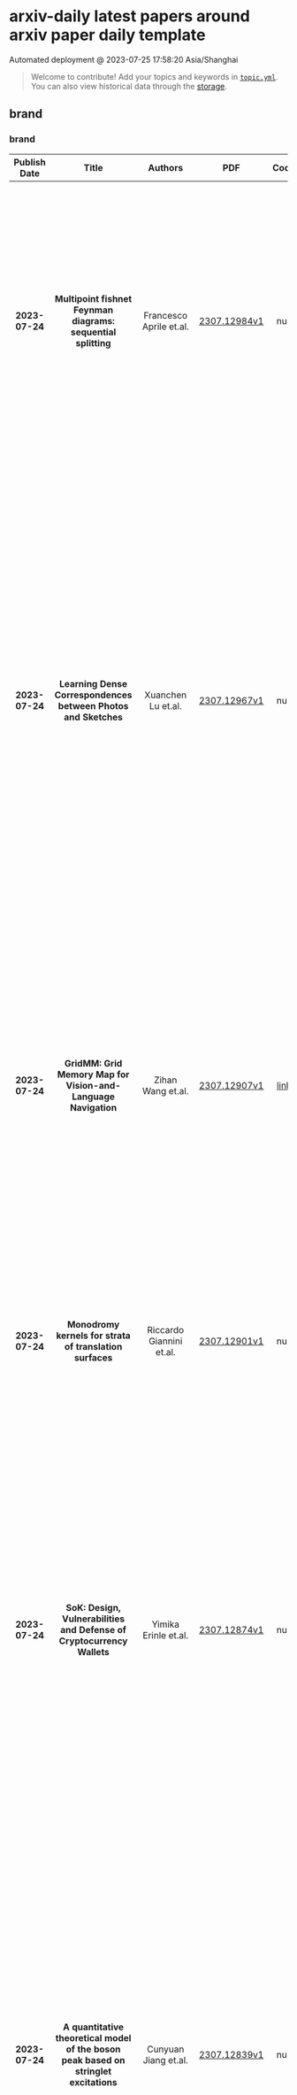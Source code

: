 # arxiv-daily latest papers around arxiv paper daily template
Automated deployment @ 2023-07-25 17:58:20 Asia/Shanghai
> Welcome to contribute! Add your topics and keywords in [`topic.yml`](https://github.com/wanghaisheng/arxiv-paper-daily-template/blob/main/database/topic.yml).
> You can also view historical data through the [storage](https://github.com/wanghaisheng/arxiv-paper-daily-template/blob/main/database/storage).

## brand

### brand
|Publish Date|Title|Authors|PDF|Code|Abstract|
| :---: | :---: | :---: | :---: | :---: | :---: |
|**2023-07-24**|**Multipoint fishnet Feynman diagrams: sequential splitting**|Francesco Aprile et.al.|[2307.12984v1](http://arxiv.org/abs/2307.12984v1)|null|We study fishnet Feynman diagrams defined by a certain triangulation of a planar n-gon, with massless scalars propagating along and across the cuts. Our solution theory uses the technique of Separation of Variables, in combination with the theory of symmetric polynomials and Mellin space. The n-point split-ladders are solved by a recursion where all building blocks are made fully explicit. In particular, we find an elegant formula for the coefficient functions of the light-cone leading logs. When the diagram grows into a fishnet, we obtain new results exploiting a Cauchy identity decomposition of the measure over separated variables. This leads to an elementary proof of the Basso-Dixon formula at 4-points, while at n-points it provides a natural OPE-like stratification of the diagram. Finally, we propose an independent approach based on ``stampede" combinatorics to study the light-cone behaviour of the diagrams as the partition function of a certain vertex model.|
|**2023-07-24**|**Learning Dense Correspondences between Photos and Sketches**|Xuanchen Lu et.al.|[2307.12967v1](http://arxiv.org/abs/2307.12967v1)|null|Humans effortlessly grasp the connection between sketches and real-world objects, even when these sketches are far from realistic. Moreover, human sketch understanding goes beyond categorization -- critically, it also entails understanding how individual elements within a sketch correspond to parts of the physical world it represents. What are the computational ingredients needed to support this ability? Towards answering this question, we make two contributions: first, we introduce a new sketch-photo correspondence benchmark, $\textit{PSC6k}$, containing 150K annotations of 6250 sketch-photo pairs across 125 object categories, augmenting the existing Sketchy dataset with fine-grained correspondence metadata. Second, we propose a self-supervised method for learning dense correspondences between sketch-photo pairs, building upon recent advances in correspondence learning for pairs of photos. Our model uses a spatial transformer network to estimate the warp flow between latent representations of a sketch and photo extracted by a contrastive learning-based ConvNet backbone. We found that this approach outperformed several strong baselines and produced predictions that were quantitatively consistent with other warp-based methods. However, our benchmark also revealed systematic differences between predictions of the suite of models we tested and those of humans. Taken together, our work suggests a promising path towards developing artificial systems that achieve more human-like understanding of visual images at different levels of abstraction. Project page: https://photo-sketch-correspondence.github.io|
|**2023-07-24**|**GridMM: Grid Memory Map for Vision-and-Language Navigation**|Zihan Wang et.al.|[2307.12907v1](http://arxiv.org/abs/2307.12907v1)|[link](https://github.com/mrzihan/gridmm)|Vision-and-language navigation (VLN) enables the agent to navigate to a remote location following the natural language instruction in 3D environments. To represent the previously visited environment, most approaches for VLN implement memory using recurrent states, topological maps, or top-down semantic maps. In contrast to these approaches, we build the top-down egocentric and dynamically growing Grid Memory Map (i.e., GridMM) to structure the visited environment. From a global perspective, historical observations are projected into a unified grid map in a top-down view, which can better represent the spatial relations of the environment. From a local perspective, we further propose an instruction relevance aggregation method to capture fine-grained visual clues in each grid region. Extensive experiments are conducted on both the REVERIE, R2R, SOON datasets in the discrete environments, and the R2R-CE dataset in the continuous environments, showing the superiority of our proposed method.|
|**2023-07-24**|**Monodromy kernels for strata of translation surfaces**|Riccardo Giannini et.al.|[2307.12901v1](http://arxiv.org/abs/2307.12901v1)|null|The non-hyperelliptic connected components of the strata of translation surfaces are conjectured to be orbifold classifying spaces for some groups commensurable to some mapping class groups. The topological monodromy map of the non-hyperelliptic components projects naturally to the mapping class group of the underlying punctured surface and is an obvious candidate to test commensurability. In the present article, we prove that for the components $\mathcal{H}(3,1)$ and $\mathcal{H}^{nh}(4)$ in genus 3 the monodromy map fails to demonstrate the conjectured commensurability. In particular, building on work of Wajnryb, we prove that the kernels of the monodromy maps for $\mathcal{H}(3,1)$ and $\mathcal{H}^{nh}(4)$ are large, as they contain a non-abelian free group of rank $2$|
|**2023-07-24**|**SoK: Design, Vulnerabilities and Defense of Cryptocurrency Wallets**|Yimika Erinle et.al.|[2307.12874v1](http://arxiv.org/abs/2307.12874v1)|null|The rapid growth of decentralized digital currencies, enabled by blockchain technology, has ushered in a new era of peer-to-peer transactions, revolutionizing the global economy. Cryptocurrency wallets, serving as crucial endpoints for these transactions, have become increasingly prevalent. However, the escalating value and usage of these wallets also expose them to significant security risks and challenges. This research aims to comprehensively explore the security aspects of cryptocurrency wallets. It provides a taxonomy of wallet types, analyzes their design and implementation, identifies common vulnerabilities and attacks, and discusses defense mechanisms and mitigation strategies. The taxonomy covers custodial, non-custodial, hot, and cold wallets, highlighting their unique characteristics and associated security considerations. The security analysis scrutinizes the theoretical and practical aspects of wallet design, while assessing the efficacy of existing security measures and protocols. Notable wallet attacks, such as Binance, Mt. Gox are examined to understand their causes and consequences. Furthermore, the paper surveys defense mechanisms, transaction monitoring, evaluating their effectiveness in mitigating threats.|
|**2023-07-24**|**A quantitative theoretical model of the boson peak based on stringlet excitations**|Cunyuan Jiang et.al.|[2307.12839v1](http://arxiv.org/abs/2307.12839v1)|null|The boson peak (BP), a low-energy excess in the vibrational density of states over the phonon Debye contribution, is usually identified as one of the distinguishing features between ordered crystals and amorphous solid materials. Despite decades of efforts, its microscopic origin still remains a mystery and a consensus on its theoretical derivation has not yet been achieved. Recently, it has been proposed, and corroborated with simulations, that the BP might stem from intrinsic localized modes which involve string-like excitations ("stringlets") having a one-dimensional (1D) nature. In this work, we build on a theoretical framework originally proposed by Lund that describes the localized modes as 1D vibrating strings, but we specify the stringlet size distribution to be exponential, as observed in independent simulation studies. We show that a generalization of this framework provides an analytically prediction for the BP frequency $\omega_{BP}$ in the temperature regime well below the glass transition temperature in both 2D and 3D amorphous systems. The final result involves no free parameters and is in quantitative agreement with prior simulation observations. Additionally, this stringlet theory of the BP naturally reproduces the softening of the BP frequency upon heating and offers an analytical explanation for the experimentally observed scaling with the shear modulus in the glass state and changes in this scaling in cooled liquids. Finally, the theoretical analysis highlights the existence of a strong damping for the stringlet modes at finite temperature which leads to a large low-frequency contribution to the 3D vibrational density of states, as observed in both experiments and simulations.|
|**2023-07-24**|**Exposing the Troublemakers in Described Object Detection**|Chi Xie et.al.|[2307.12813v1](http://arxiv.org/abs/2307.12813v1)|[link](https://github.com/shikras/d-cube)|Detecting objects based on language descriptions is a popular task that includes Open-Vocabulary object Detection (OVD) and Referring Expression Comprehension (REC). In this paper, we advance them to a more practical setting called Described Object Detection (DOD) by expanding category names to flexible language expressions for OVD and overcoming the limitation of REC to only grounding the pre-existing object. We establish the research foundation for DOD tasks by constructing a Description Detection Dataset ($D^3$), featuring flexible language expressions and annotating all described objects without omission. By evaluating previous SOTA methods on $D^3$, we find some troublemakers that fail current REC, OVD, and bi-functional methods. REC methods struggle with confidence scores, rejecting negative instances, and multi-target scenarios, while OVD methods face constraints with long and complex descriptions. Recent bi-functional methods also do not work well on DOD due to their separated training procedures and inference strategies for REC and OVD tasks. Building upon the aforementioned findings, we propose a baseline that largely improves REC methods by reconstructing the training data and introducing a binary classification sub-task, outperforming existing methods. Data and code is available at https://github.com/shikras/d-cube.|
|**2023-07-24**|**Imperfect CSI: A Key Factor of Uncertainty to Over-the-Air Federated Learning**|Jiacheng Yao et.al.|[2307.12793v1](http://arxiv.org/abs/2307.12793v1)|null|Over-the-air computation (AirComp) has recently been identified as a prominent technique to enhance communication efficiency of wireless federated learning (FL). This letter investigates the impact of channel state information (CSI) uncertainty at the transmitter on an AirComp enabled FL (AirFL) system with the truncated channel inversion strategy. To characterize the performance of the AirFL system, the weight divergence with respect to the ideal aggregation is analytically derived to evaluate learning performance loss. We explicitly reveal that the weight divergence deteriorates as $\mathcal{O}(1/\rho^2)$ as the level of channel estimation accuracy $\rho$ vanishes, and also has a decay rate of $\mathcal{O}(1/K^2)$ with the increasing number of participating devices, $K$. Building upon our analytical results, we formulate the channel truncation threshold optimization problem to adapt to different $\rho$, which can be solved optimally. Numerical results verify the analytical results and show that a lower truncation threshold is preferred with more accurate CSI.|
|**2023-07-24**|**Ni-O-Ag catalyst enables 103-m2 artificial photosynthesis with >16% solar-to-chemical energy conversion efficiency**|Yaguang Li et.al.|[2307.12783v1](http://arxiv.org/abs/2307.12783v1)|null|Herein, NiO nanosheets supported with Ag single atoms are synthesized for photothermal CO2 hydrogenation to achieve 1065 mmol g-1 h-1 of CO production rate under 1 sun irradiation, revealing the unparalleled weak sunlight driven reverse water-gas shift reaction (RWGS) activity. This performance is attributed to the coupling effect of Ag-O-Ni sites to enhance the hydrogenation of CO2 and weaken the CO adsorption, resulting in 1434 mmol g-1 h-1 of CO yield at 300 degree, surpassing any low-temperature RWGS performances ever reported. Building on this, we integrated the 2D Ni1Ag0.02O1 supported photothermal RWGS with commercial photovoltaic electrolytic water splitting, leading to the realization of 103 m2 scale artificial photosynthesis system with a daily CO yield of 18.70 m3, a photochemical energy conversion efficiency of >16%, over 90% H2 ultilazation efficiency, outperforming other types of artificial photosynthesis. The results of this research chart a promising course for designing practical, natural sunlight-driven artificial photosynthesis systems and highly efficient platinum-free CO2 hydrogenation catalysts. This work is a significant step towards harnessing solar energy more efficiently and sustainably, opening exciting possibilities for future research and development in this area.|
|**2023-07-24**|**First look at data from the 13-antenna setup of GRANDProto300 in northwest China**|Peng-Xiong Ma et.al.|[2307.12769v1](http://arxiv.org/abs/2307.12769v1)|null|The Giant Radio Array for Neutrino Detection (GRAND) is an envisioned observatory of ultra-high-energy neutrinos, cosmic rays, and gamma rays, with energies above 100 PeV. GRAND targets the radio signals emitted by extensive air showers induced by the interaction of ultra-high-energy particles in the atmosphere, using an array of 200,000 radio antennas split into sub-arrays deployed worldwide. GRANDProto13 (GP13) is a 13-antenna demonstrator array deployed in February 2023 in the Gansu province of China, as a precursor for GRANDProto300, which will validate the detection principle of the GRAND experiment. Its goal is to measure the radio background present at the site, validate the design of the detection units and develop an autonomous radio trigger for air showers. We will describe GP13 and its operation, and show preliminary results on noise monitoring.|
|**2023-07-24**|**Code-Switched Urdu ASR for Noisy Telephonic Environment using Data Centric Approach with Hybrid HMM and CNN-TDNN**|Muhammad Danyal Khan et.al.|[2307.12759v1](http://arxiv.org/abs/2307.12759v1)|null|Call Centers have huge amount of audio data which can be used for achieving valuable business insights and transcription of phone calls is manually tedious task. An effective Automated Speech Recognition system can accurately transcribe these calls for easy search through call history for specific context and content allowing automatic call monitoring, improving QoS through keyword search and sentiment analysis. ASR for Call Center requires more robustness as telephonic environment are generally noisy. Moreover, there are many low-resourced languages that are on verge of extinction which can be preserved with help of Automatic Speech Recognition Technology. Urdu is the $10^{th}$ most widely spoken language in the world, with 231,295,440 worldwide still remains a resource constrained language in ASR. Regional call-center conversations operate in local language, with a mix of English numbers and technical terms generally causing a "code-switching" problem. Hence, this paper describes an implementation framework of a resource efficient Automatic Speech Recognition/ Speech to Text System in a noisy call-center environment using Chain Hybrid HMM and CNN-TDNN for Code-Switched Urdu Language. Using Hybrid HMM-DNN approach allowed us to utilize the advantages of Neural Network with less labelled data. Adding CNN with TDNN has shown to work better in noisy environment due to CNN's additional frequency dimension which captures extra information from noisy speech, thus improving accuracy. We collected data from various open sources and labelled some of the unlabelled data after analysing its general context and content from Urdu language as well as from commonly used words from other languages, primarily English and were able to achieve WER of 5.2% with noisy as well as clean environment in isolated words or numbers as well as in continuous spontaneous speech.|
|**2023-07-24**|**The ro-vibrational $ν_2$ mode spectrum of methane investigated by ultrabroadband coherent Raman spectroscopy**|Francesco Mazza et.al.|[2307.12740v1](http://arxiv.org/abs/2307.12740v1)|null|We present the first experimental application of coherent Raman spectroscopy (CRS) on the ro-vibrational $\nu_2$ mode spectrum of methane (CH$_4$). Ultrabroadband femtosecond/picosecond (fs/ps) CRS is performed in the molecular fingerprint region from 1100 to 2000 cm$^{-1}$, employing fs laser-induced filamentation as the supercontinuum generation mechanism to provide the ultrabroadband excitation pulses. We introduce a time-domain model of the CH$_4$ $\nu_2$ CRS spectrum, including all five ro-vibrational branches allowed by the selection rules $\Delta v = 1$, $\Delta J = 0$, $\pm1$, $\pm2$; the model includes collisional linewidths, computed according to a modified exponential gap scaling law and validated experimentally. The use of ultrabroadband CRS for in situ monitoring of the CH$_4$ chemistry is demonstrated in a laboratory CH$_4$/air diffusion flame: CRS measurements in the fingerprint region, performed across the laminar flame front, allow the simultaneous detection of molecular oxygen (O$_2$), carbon dioxide (CO$_2$), and molecular hydrogen (H$_2$), along with CH$_4$. Fundamental physicochemical processes, such as H$_2$ production via CH$_4$ pyrolysis, are observed through the Raman spectra of these chemical species. In addition, we demonstrate ro-vibrational CH$_4\nu_2$ CRS thermometry, and we validate it against CO$_2$ CRS measurements. The present technique offers an interesting diagnostics approach to in situ measurement of CH$_4$-rich environments, e.g., in plasma reactors for CH$_4$ pyrolysis and H$_2$ production.|
|**2023-07-24**|**Safety monitoring under stealthy sensor injection attacks using reachable sets**|Cédric Escudero et.al.|[2307.12715v1](http://arxiv.org/abs/2307.12715v1)|null|Stealthy sensor injection attacks are serious threats for industrial plants as they can compromise the plant's integrity without being detected by traditional fault detectors. In this manuscript, we study the possibility of revealing the presence of such attacks by monitoring only the control input. This approach consists in computing an ellipsoidal bound of the input reachable set. When the control input does not belong to this set, this means that a stealthy sensor injection attack is driving the plant to critical states. The problem of finding this ellipsoidal bound is posed as a convex optimization problem (convex cost with Linear Matrix Inequalities constraints). Our monitoring approach is tested in simulation.|
|**2023-07-24**|**Rates in almost sure invariance principle for nonuniformly hyperbolic maps**|C Cuny et.al.|[2307.12714v1](http://arxiv.org/abs/2307.12714v1)|null|We prove the Almost Sure Invariance Principle (ASIP) with close to optimal error rates for nonuniformly hyperbolic maps. We do not assume exponential contraction along stable leaves, therefore our result covers in particular slowly mixing invertible dynamical systems as Bunimovich flowers, billiards with flat points as in Chernov and Zhang (2005) and Wojtkowski' (1990) system of two falling balls. For these examples, the ASIP is a new result, not covered by prior works for various reasons, notably because in absence of exponential contraction along stable leaves, it is challenging to employ the so-called Sinai's trick (Sinai 1972, Bowen 1975) of reducing a nonuniformly hyperbolic system to a nonuniformly expanding one. Our strategy follows our previous papers on the ASIP for nonuniformly expanding maps, where we build a semiconjugacy to a specific renewal Markov shift and adapt the argument of Berkes, Liu and Wu (2014). The main difference is that now the Markov shift is two-sided, the observables depend on the full trajectory, both the future and the past.|
|**2023-07-24**|**Leveraging Large Language Models (LLMs) for Process Mining (Technical Report)**|Alessandro Berti et.al.|[2307.12701v1](http://arxiv.org/abs/2307.12701v1)|null|This technical report describes the intersection of process mining and large language models (LLMs), specifically focusing on the abstraction of traditional and object-centric process mining artifacts into textual format. We introduce and explore various prompting strategies: direct answering, where the large language model directly addresses user queries; multi-prompt answering, which allows the model to incrementally build on the knowledge obtained through a series of prompts; and the generation of database queries, facilitating the validation of hypotheses against the original event log.   Our assessment considers two large language models, GPT-4 and Google's Bard, under various contextual scenarios across all prompting strategies. Results indicate that these models exhibit a robust understanding of key process mining abstractions, with notable proficiency in interpreting both declarative and procedural process models.   In addition, we find that both models demonstrate strong performance in the object-centric setting, which could significantly propel the advancement of the object-centric process mining discipline.   Additionally, these models display a noteworthy capacity to evaluate various concepts of fairness in process mining. This opens the door to more rapid and efficient assessments of the fairness of process mining event logs, which has significant implications for the field.   The integration of these large language models into process mining applications may open new avenues for exploration, innovation, and insight generation in the field.|
|**2023-07-24**|**Safe asynchronous mixed-choice for timed interactions**|Jonah Pears et.al.|[2307.12688v1](http://arxiv.org/abs/2307.12688v1)|null|Mixed-choice has long been barred from models of asynchronous communication since it compromises key properties of communicating finite-state machines. Session types inherit this restriction, which precludes them from fully modelling timeouts -- a key programming feature to handle failures. To address this deficiency, we present (binary) TimeOut Asynchronous Session Types ({TOAST}) as an extension to (binary) asynchronous timed session types to permit mixed-choice. {TOAST} deploy timing constraints to regulate the use of mixed-choice so as to preserve communication safety. We provide a new behavioural semantics for {TOAST} which guarantees progress in the presence of mixed-choice. Building upon {TOAST}, we provide a calculus featuring process timers which is capable of modelling timeouts using a $\mathtt{receive\text{-}after}$ pattern, much like Erlang, and informally illustrate the correspondence with TOAST specifications.|
|**2023-07-24**|**Exact Global Control of Small Divisors in Rational Normal Form**|Jianjun Liu et.al.|[2307.12652v1](http://arxiv.org/abs/2307.12652v1)|null|Rational normal form is a powerful tool to deal with Hamiltonian partial differential equations without external parameters. In this paper, we build rational normal form with exact global control of small divisors. As an application to nonlinear Schr\"{o}dinger equations in Gevrey spaces, we prove sub-exponentially long time stability results for generic small initial data.|
|**2023-07-24**|**Execution at RISC: Stealth JOP Attacks on RISC-V Applications**|Loïc Buckwell et.al.|[2307.12648v1](http://arxiv.org/abs/2307.12648v1)|null|RISC-V is a recently developed open instruction set architecture gaining a lot of attention. To achieve a lasting security on these systems and design efficient countermeasures, a better understanding of vulnerabilities to novel and potential future attacks is mandatory. This paper demonstrates that RISC-V is sensible to Jump-Oriented Programming, a class of complex code-reuse attacks. We provide an analysis of new dispatcher gadgets we discovered, and show how they can be used together in order to build a stealth attack, bypassing existing protections. A proof-of-concept attack is implemented on an embedded web server compiled for RISC-V, in which we introduced a vulnerability, allowing an attacker to remotely read an arbitrary file from the host machine.|
|**2023-07-24**|**Remote Bio-Sensing: Open Source Benchmark Framework for Fair Evaluation of rPPG**|Dae Yeol Kim et.al.|[2307.12644v1](http://arxiv.org/abs/2307.12644v1)|[link](https://github.com/remotebiosensing/rppg)|Remote Photoplethysmography (rPPG) is a technology that utilizes the light absorption properties of hemoglobin, captured via camera, to analyze and measure blood volume pulse (BVP). By analyzing the measured BVP, various physiological signals such as heart rate, stress levels, and blood pressure can be derived, enabling applications such as the early prediction of cardiovascular diseases. rPPG is a rapidly evolving field as it allows the measurement of vital signals using camera-equipped devices without the need for additional devices such as blood pressure monitors or pulse oximeters, and without the assistance of medical experts. Despite extensive efforts and advances in this field, serious challenges remain, including issues related to skin color, camera characteristics, ambient lighting, and other sources of noise, which degrade performance accuracy. We argue that fair and evaluable benchmarking is urgently required to overcome these challenges and make any meaningful progress from both academic and commercial perspectives. In most existing work, models are trained, tested, and validated only on limited datasets. Worse still, some studies lack available code or reproducibility, making it difficult to fairly evaluate and compare performance. Therefore, the purpose of this study is to provide a benchmarking framework to evaluate various rPPG techniques across a wide range of datasets for fair evaluation and comparison, including both conventional non-deep neural network (non-DNN) and deep neural network (DNN) methods. GitHub URL: https://github.com/remotebiosensing/rppg.|
|**2023-07-24**|**Spectral Observations and Modeling of a Solar White-light Flare Observed by CHASE**|De-Chao Song et.al.|[2307.12641v1](http://arxiv.org/abs/2307.12641v1)|null|The heating mechanisms of solar white-light flares remain unclear. We present an X1.0 white-light flare on 2022 October 2 (SOL2022-10-02T20:25) observed by the Chinese \ha\ Solar Explorer (CHASE) that provides two-dimensional spectra in the visible light for the full solar disk with a seeing-free condition. The flare shows a prominent enhancement of $\sim$40\% in the photospheric \fe\ line at 6569.2 \AA, and the nearby continuum also exhibits a maximum enhancement of $\sim$40\%. For the continuum near the \fe\ line at 6173 \AA\ from the Helioseismic and Magnetic Imager (HMI) on board the Solar Dynamics Observatory (SDO), it is enhanced up to $\sim$20\%. At the white-light kernels, the \fe\ line at 6569.2 \AA\ has a symmetric Gaussian profile that is still in absorption and the H$\alpha$ line at 6562.8 \AA\ displays a very broad emission profile with a central reversal plus a red or blue asymmetry. The white-light kernels are co-spatial with the microwave footpoint sources observed by the Expanded Owens Valley Solar Array (EOVSA) and the time profile of the white-light emission matches that of the hard X-ray emission above 30 keV from the Gamma-ray Burst Monitor (GBM) on Fermi. These facts indicate that the white-light emission is qualitatively related to a nonthermal electron beam. We also perform a radiative hydrodynamic simulation with the electron beam parameters constrained by the hard X-ray observations from Fermi/GBM. The result reveals that the white-light enhancement cannot be well explained by a pure electron-beam heating together with its induced radiative backwarming but may need additional heating sources such as \alfven\ waves.|
|**2023-07-24**|**GRB 221009A: revealing a hidden afterglow during the prompt emission phase with Fermi-GBM observations**|Hai-Ming Zhang et.al.|[2307.12623v1](http://arxiv.org/abs/2307.12623v1)|null|Recently, LHAASO reported the detection of brightest-of-all-time GRB 221009A, revealing the early onset of a TeV afterglow. However, there is no evidence of afterglow emission at such early time at other wavelengths. Here we report the discovery of a hidden afterglow component during the prompt emission phase with Fermi Gamma-Ray Burst Monitor (GBM) observations. We analyze the spectral evolution of the X-ray/$\gamma$-ray emission of GRB 221009A measured by GBM during the dips of two prompt emission pulses (i.e., intervals $T_{0}+[300-328]\rm~s$ and $T_{0}+[338-378]\rm~s$, where $T_0$ is the GBM trigger time). We find that the spectra at the dips transit from the Band function to a power-law function, indicating a transition from the prompt emission to the afterglow. After $\sim T_{0}+ 660 \rm~s$, the spectrum is well described by a power-law function and the afterglow becomes dominant. Remarkably, the underlying afterglow emission at the dips smoothly connect with the afterglow after $\sim T_{0}+ 660 \rm~s$. The entire afterglow emission measured by GBM can be fitted by a power-law function $F\sim t^{-0.95\pm0.05}$, where $t$ is the time since the first main pulse at $T^*=T_0+226~{\rm s}$, consistent with the TeV afterglow decay measured by LHAASO. The start time of this power-law decay indicates that the afterglow peak of GRB 221009A should be earlier than $T_{0}+300 \rm ~s$. We also test the possible presence of a jet break in the early afterglow light curve, finding that both the jet break model and single power-law decay model are consistent with the GBM data. The two models can not be distinguished with the GBM data alone because the inferred jet break time is quite close to the end of GBM observations.|
|**2023-07-24**|**Phase Match for Out-of-Distribution Generalization**|Chengming Hu et.al.|[2307.12622v1](http://arxiv.org/abs/2307.12622v1)|null|The Fourier transform, serving as an explicit decomposition method for visual signals, has been employed to explain the out-of-distribution generalization behaviors of Convolutional Neural Networks (CNNs). Previous research and empirical studies have indicated that the amplitude spectrum plays a decisive role in CNN recognition, but it is susceptible to disturbance caused by distribution shifts. On the other hand, the phase spectrum preserves highly-structured spatial information, which is crucial for visual representation learning. In this paper, we aim to clarify the relationships between Domain Generalization (DG) and the frequency components by introducing a Fourier-based structural causal model. Specifically, we interpret the phase spectrum as semi-causal factors and the amplitude spectrum as non-causal factors. Building upon these observations, we propose Phase Match (PhaMa) to address DG problems. Our method introduces perturbations on the amplitude spectrum and establishes spatial relationships to match the phase components. Through experiments on multiple benchmarks, we demonstrate that our proposed method achieves state-of-the-art performance in domain generalization and out-of-distribution robustness tasks.|
|**2023-07-24**|**CTVIS: Consistent Training for Online Video Instance Segmentation**|Kaining Ying et.al.|[2307.12616v1](http://arxiv.org/abs/2307.12616v1)|null|The discrimination of instance embeddings plays a vital role in associating instances across time for online video instance segmentation (VIS). Instance embedding learning is directly supervised by the contrastive loss computed upon the contrastive items (CIs), which are sets of anchor/positive/negative embeddings. Recent online VIS methods leverage CIs sourced from one reference frame only, which we argue is insufficient for learning highly discriminative embeddings. Intuitively, a possible strategy to enhance CIs is replicating the inference phase during training. To this end, we propose a simple yet effective training strategy, called Consistent Training for Online VIS (CTVIS), which devotes to aligning the training and inference pipelines in terms of building CIs. Specifically, CTVIS constructs CIs by referring inference the momentum-averaged embedding and the memory bank storage mechanisms, and adding noise to the relevant embeddings. Such an extension allows a reliable comparison between embeddings of current instances and the stable representations of historical instances, thereby conferring an advantage in modeling VIS challenges such as occlusion, re-identification, and deformation. Empirically, CTVIS outstrips the SOTA VIS models by up to +5.0 points on three VIS benchmarks, including YTVIS19 (55.1% AP), YTVIS21 (50.1% AP) and OVIS (35.5% AP). Furthermore, we find that pseudo-videos transformed from images can train robust models surpassing fully-supervised ones.|
|**2023-07-24**|**BonnBot-I: A Precise Weed Management and Crop Monitoring Platform**|Alireza Ahmadi et.al.|[2307.12588v1](http://arxiv.org/abs/2307.12588v1)|null|Cultivation and weeding are two of the primary tasks performed by farmers today. A recent challenge for weeding is the desire to reduce herbicide and pesticide treatments while maintaining crop quality and quantity. In this paper we introduce BonnBot-I a precise weed management platform which can also performs field monitoring. Driven by crop monitoring approaches which can accurately locate and classify plants (weed and crop) we further improve their performance by fusing the platform available GNSS and wheel odometry. This improves tracking accuracy of our crop monitoring approach from a normalized average error of 8.3% to 3.5%, evaluated on a new publicly available corn dataset. We also present a novel arrangement of weeding tools mounted on linear actuators evaluated in simulated environments. We replicate weed distributions from a real field, using the results from our monitoring approach, and show the validity of our work-space division techniques which require significantly less movement (a 50% reduction) to achieve similar results. Overall, BonnBot-I is a significant step forward in precise weed management with a novel method of selectively spraying and controlling weeds in an arable field|
|**2023-07-24**|**Understanding the Governance Challenges of Public Libraries Subscribing to Digital Content Distributors**|Yunhee Shim et.al.|[2307.12569v1](http://arxiv.org/abs/2307.12569v1)|null|As popular demand for digital information increases, public libraries are increasingly turning to commercial digital content distribution services to save curation time and costs. These services let libraries subscribe to pre-configured digital content packages that become instantly available wholesale to their patrons. However, these packages often contain content that does not align with the library's curation policy. We conducted interviews with 15 public librarians in the US to examine their experiences with subscribing to digital distribution services. We found that the subscribing libraries face many digital governance challenges, including the sub-par quality of received content, a lack of control in the curation process, and a limited understanding of how distribution services operate. We draw from prior HCI and social media moderation literature to contextualize and examine these challenges. Building upon our findings, we suggest how digital distributors, libraries, and lawmakers could improve digital distribution services in library settings. We offer recommendations for co-constructing a robust digital content curation policy and discuss how librarian's cooperation and well-deployed content moderation mechanisms could help enforce that policy. Our work informs the utility of future content moderation research that bridges the fields of CSCW and library science.|
|**2023-07-24**|**Monitoring Cascading Changes of Resources in the Kubernetes Control Plane**|Tomoyuki Ehira et.al.|[2307.12567v1](http://arxiv.org/abs/2307.12567v1)|null|Kubernetes is a container management system that has many automated functionalities. Those functionalities are managed by configuring objects and resources in the control plane. Since most objects change their state depending on other objects' states, a change propagates to other objects in a chain. As cluster availability is influenced by the time required for these cascading changes, it is essential to make the propagations measurable and shed light on the behavior of the Kubernetes control plane. However, it is not easy because each object constantly monitors other objects' status and acts autonomously in response to their changes to play its role. In this paper, we propose a measurement system that outputs objects' change logs published from the API server in the control plane and assists in analyzing the time of cascading changes between objects by utilizing the relationships among resources. With a practical change scenario, our system is confirmed that it can measure change propagation times within a cascading change. Also, measurements on the system itself showed it has a small CPU and memory footprint.|
|**2023-07-24**|**Towards Video Anomaly Retrieval from Video Anomaly Detection: New Benchmarks and Model**|Peng Wu et.al.|[2307.12545v1](http://arxiv.org/abs/2307.12545v1)|null|Video anomaly detection (VAD) has been paid increasing attention due to its potential applications, its current dominant tasks focus on online detecting anomalies% at the frame level, which can be roughly interpreted as the binary or multiple event classification. However, such a setup that builds relationships between complicated anomalous events and single labels, e.g., ``vandalism'', is superficial, since single labels are deficient to characterize anomalous events. In reality, users tend to search a specific video rather than a series of approximate videos. Therefore, retrieving anomalous events using detailed descriptions is practical and positive but few researches focus on this. In this context, we propose a novel task called Video Anomaly Retrieval (VAR), which aims to pragmatically retrieve relevant anomalous videos by cross-modalities, e.g., language descriptions and synchronous audios. Unlike the current video retrieval where videos are assumed to be temporally well-trimmed with short duration, VAR is devised to retrieve long untrimmed videos which may be partially relevant to the given query. To achieve this, we present two large-scale VAR benchmarks, UCFCrime-AR and XDViolence-AR, constructed on top of prevalent anomaly datasets. Meanwhile, we design a model called Anomaly-Led Alignment Network (ALAN) for VAR. In ALAN, we propose an anomaly-led sampling to focus on key segments in long untrimmed videos. Then, we introduce an efficient pretext task to enhance semantic associations between video-text fine-grained representations. Besides, we leverage two complementary alignments to further match cross-modal contents. Experimental results on two benchmarks reveal the challenges of VAR task and also demonstrate the advantages of our tailored method.|
|**2023-07-24**|**Entanglement-Assisted Quantum Networks: Mechanics, Enabling Technologies, Challenges, and Research Directions**|Zhonghui Li et.al.|[2307.12490v1](http://arxiv.org/abs/2307.12490v1)|null|Over the past few decades, significant progress has been made in quantum information technology, from theoretical studies to experimental demonstrations. Revolutionary quantum applications are now in the limelight, showcasing the advantages of quantum information technology and becoming a research hotspot in academia and industry. To enable quantum applications to have a more profound impact and wider application, the interconnection of multiple quantum nodes through quantum channels becomes essential. Building an entanglement-assisted quantum network, capable of realizing quantum information transmission between these quantum nodes, is the primary goal. However, entanglement-assisted quantum networks are governed by the unique laws of quantum mechanics, such as the superposition principle, the no-cloning theorem, and quantum entanglement, setting them apart from classical networks. Consequently, fundamental efforts are required to establish entanglement-assisted quantum networks. While some insightful surveys have paved the way for entanglement-assisted quantum networks, most of these studies focus on enabling technologies and quantum applications, neglecting critical network issues. In response, this paper presents a comprehensive survey of entanglement-assisted quantum networks. Alongside reviewing fundamental mechanics and enabling technologies, the paper provides a detailed overview of the network structure, working principles, and development stages, highlighting the differences from classical networks. Additionally, the challenges of building wide-area entanglement-assisted quantum networks are addressed. Furthermore, the paper emphasizes open research directions, including architecture design, entanglement-based network issues, and standardization, to facilitate the implementation of future entanglement-assisted quantum networks.|
|**2023-07-24**|**Understanding Large Language Model Based Fuzz Driver Generation**|Cen Zhang et.al.|[2307.12469v1](http://arxiv.org/abs/2307.12469v1)|null|Fuzz drivers are a necessary component of API fuzzing. However, automatically generating correct and robust fuzz drivers is a difficult task. Compared to existing approaches, LLM-based (Large Language Model) generation is a promising direction due to its ability to operate with low requirements on consumer programs, leverage multiple dimensions of API usage information, and generate human-friendly output code. Nonetheless, the challenges and effectiveness of LLM-based fuzz driver generation remain unclear.   To address this, we conducted a study on the effects, challenges, and techniques of LLM-based fuzz driver generation. Our study involved building a quiz with 86 fuzz driver generation questions from 30 popular C projects, constructing precise effectiveness validation criteria for each question, and developing a framework for semi-automated evaluation. We designed five query strategies, evaluated 36,506 generated fuzz drivers. Furthermore, the drivers were compared with manually written ones to obtain practical insights. Our evaluation revealed that:   while the overall performance was promising (passing 91% of questions), there were still practical challenges in filtering out the ineffective fuzz drivers for large scale application; basic strategies achieved a decent correctness rate (53%), but struggled with complex API-specific usage questions. In such cases, example code snippets and iterative queries proved helpful; while LLM-generated drivers showed competent fuzzing outcomes compared to manually written ones, there was still significant room for improvement, such as incorporating semantic oracles for logical bugs detection.|
|**2023-07-23**|**Drift Models on Complex Projective Space for Electron-Nuclear Double Resonance**|Henrik Wiechers et.al.|[2307.12414v1](http://arxiv.org/abs/2307.12414v1)|null|ENDOR spectroscopy is an important tool to determine the complicated three-dimensional structure of biomolecules and in particular enables measurements of intramolecular distances. Usually, spectra are determined by averaging the data matrix, which does not take into account the significant thermal drifts that occur in the measurement process. In contrast, we present an asymptotic analysis for the homoscedastic drift model, a pioneering parametric model that achieves striking model fits in practice and allows both hypothesis testing and confidence intervals for spectra. The ENDOR spectrum and an orthogonal component are modeled as an element of complex projective space, and formulated in the framework of generalized Fr\'echet means. To this end, two general formulations of strong consistency for set-valued Fr\'echet means are extended and subsequently applied to the homoscedastic drift model to prove strong consistency. Building on this, central limit theorems for the ENDOR spectrum are shown. Furthermore, we extend applicability by taking into account a phase noise contribution leading to the heteroscedastic drift model. Both drift models offer improved signal-to-noise ratio over pre-existing models.|
